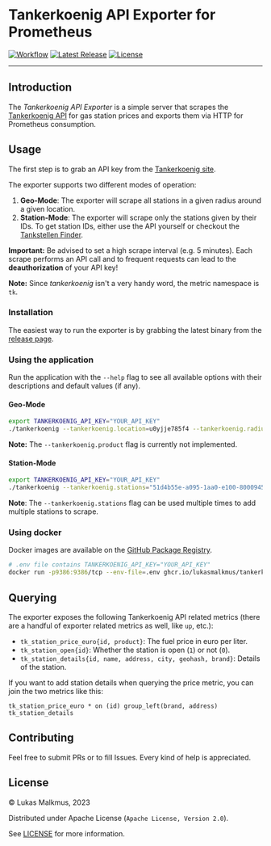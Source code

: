 # Tankerkoenig API Exporter for Prometheus

[![Workflow][workflow_badge]][workflow]
[![Latest Release][release_badge]][release]
[![License][license_badge]][license]

---

## Introduction

The _Tankerkoenig API Exporter_ is a simple server that scrapes the
[Tankerkoenig API] for gas station prices and exports them via HTTP for
Prometheus consumption.

## Usage

The first step is to grab an API key from the [Tankerkoenig site].

The exporter supports two different modes of operation:

1. **Geo-Mode**: The exporter will scrape all stations in a given radius around
   a given location.
2. **Station-Mode**: The exporter will scrape only the stations given by their
   IDs. To get station IDs, either use the API yourself or checkout the
   [Tankstellen Finder].

**Important:** Be advised to set a high scrape interval (e.g. 5 minutes). Each
scrape performs an API call and to frequent requests can lead to the
**deauthorization** of your API key!

**Note:** Since _tankerkoenig_ isn't a very handy word, the metric namespace is
`tk`.

### Installation

The easiest way to run the exporter is by grabbing the latest binary from the
[release page][release].

### Using the application

Run the application with the `--help` flag to see all available options with
their descriptions and default values (if any).

#### Geo-Mode

```bash
export TANKERKOENIG_API_KEY="YOUR_API_KEY"
./tankerkoenig --tankerkoenig.location=u0yjje785f4 --tankerkoenig.radius=5
```

**Note:** The `--tankerkoenig.product` flag is currently not implemented.

#### Station-Mode

```bash
export TANKERKOENIG_API_KEY="YOUR_API_KEY"
./tankerkoenig --tankerkoenig.stations="51d4b55e-a095-1aa0-e100-80009459e03a"
```

**Note**: The `--tankerkoenig.stations` flag can be used multiple times to add multiple
stations to scrape.

### Using docker

Docker images are available on the [GitHub Package Registry].

```bash
# .env file contains TANKERKOENIG_API_KEY="YOUR_API_KEY"
docker run -p9386:9386/tcp --env-file=.env ghcr.io/lukasmalkmus/tankerkoenig-exporter:0.10.0 --tankerkoenig.stations="51d4b55e-a095-1aa0-e100-80009459e03a"
```

## Querying

The exporter exposes the following Tankerkoenig API related metrics (there are
a handful of exporter related metrics as well, like `up`, etc.):

- `tk_station_price_euro{id, product}`: The fuel price in euro per liter.
- `tk_station_open{id}`: Whether the station is open (`1`) or not (`0`).
- `tk_station_details{id, name, address, city, geohash, brand}`: Details of the station.

If you want to add station details when querying the price metric, you can join
the two metrics like this:

```promql
tk_station_price_euro * on (id) group_left(brand, address) tk_station_details
```

## Contributing

Feel free to submit PRs or to fill Issues. Every kind of help is appreciated.

## License

© Lukas Malkmus, 2023

Distributed under Apache License (`Apache License, Version 2.0`).

See [LICENSE](LICENSE) for more information.

<!-- Links -->

[tankerkoenig api]: https://creativecommons.tankerkoenig.de/home
[tankerkoenig site]: https://creativecommons.tankerkoenig.de/api-key
[tankstellen finder]: https://creativecommons.tankerkoenig.de/TankstellenFinder/index.html
[github package registry]: https://github.com/lukasmalkmus/tankerkoenig_exporter/pkgs/container/tankerkoenig_exporter

<!-- Badges -->

[workflow]: https://github.com/lukasmalkmus/tankerkoenig_exporter/actions/workflows/ci.yaml
[workflow_badge]: https://img.shields.io/github/actions/workflow/status/lukasmalkmus/tankerkoenig_exporter/ci.yaml?branch=main
[release]: https://github.com/lukasmalkmus/tankerkoenig_exporter/releases
[release_badge]: https://img.shields.io/github/release/lukasmalkmus/tankerkoenig_exporter.svg
[license]: https://opensource.org/licenses/Apache-2.0
[license_badge]: https://img.shields.io/badge/license-Apache-blue.svg
